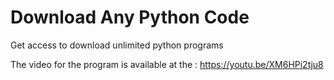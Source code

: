 # Download Any Python Code
Get access to download unlimited python programs


The video for the program is available at the : https://youtu.be/XM6HPi2tju8

